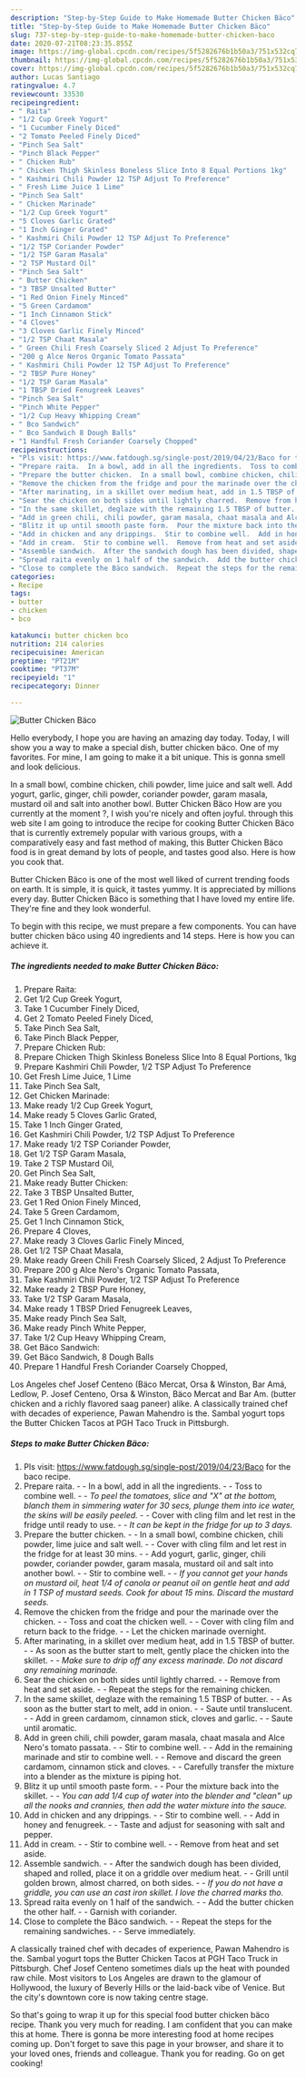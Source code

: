 ```yaml
---
description: "Step-by-Step Guide to Make Homemade Butter Chicken Bäco"
title: "Step-by-Step Guide to Make Homemade Butter Chicken Bäco"
slug: 737-step-by-step-guide-to-make-homemade-butter-chicken-baco
date: 2020-07-21T08:23:35.855Z
image: https://img-global.cpcdn.com/recipes/5f5282676b1b50a3/751x532cq70/butter-chicken-baco-recipe-main-photo.jpg
thumbnail: https://img-global.cpcdn.com/recipes/5f5282676b1b50a3/751x532cq70/butter-chicken-baco-recipe-main-photo.jpg
cover: https://img-global.cpcdn.com/recipes/5f5282676b1b50a3/751x532cq70/butter-chicken-baco-recipe-main-photo.jpg
author: Lucas Santiago
ratingvalue: 4.7
reviewcount: 33530
recipeingredient:
- " Raita"
- "1/2 Cup Greek Yogurt"
- "1 Cucumber Finely Diced"
- "2 Tomato Peeled Finely Diced"
- "Pinch Sea Salt"
- "Pinch Black Pepper"
- " Chicken Rub"
- " Chicken Thigh Skinless Boneless Slice Into 8 Equal Portions 1kg"
- " Kashmiri Chili Powder 12 TSP Adjust To Preference"
- " Fresh Lime Juice 1 Lime"
- "Pinch Sea Salt"
- " Chicken Marinade"
- "1/2 Cup Greek Yogurt"
- "5 Cloves Garlic Grated"
- "1 Inch Ginger Grated"
- " Kashmiri Chili Powder 12 TSP Adjust To Preference"
- "1/2 TSP Coriander Powder"
- "1/2 TSP Garam Masala"
- "2 TSP Mustard Oil"
- "Pinch Sea Salt"
- " Butter Chicken"
- "3 TBSP Unsalted Butter"
- "1 Red Onion Finely Minced"
- "5 Green Cardamom"
- "1 Inch Cinnamon Stick"
- "4 Cloves"
- "3 Cloves Garlic Finely Minced"
- "1/2 TSP Chaat Masala"
- " Green Chili Fresh Coarsely Sliced 2 Adjust To Preference"
- "200 g Alce Neros Organic Tomato Passata"
- " Kashmiri Chili Powder 12 TSP Adjust To Preference"
- "2 TBSP Pure Honey"
- "1/2 TSP Garam Masala"
- "1 TBSP Dried Fenugreek Leaves"
- "Pinch Sea Salt"
- "Pinch White Pepper"
- "1/2 Cup Heavy Whipping Cream"
- " Bco Sandwich"
- " Bco Sandwich 8 Dough Balls"
- "1 Handful Fresh Coriander Coarsely Chopped"
recipeinstructions:
- "Pls visit: https://www.fatdough.sg/single-post/2019/04/23/Baco for the baco recipe."
- "Prepare raita.  In a bowl, add in all the ingredients.  Toss to combine well.  *To peel the tomatoes, slice and &#34;X&#34; at the bottom, blanch them in simmering water for 30 secs, plunge them into ice water, the skins will be easily peeled.*  Cover with cling film and let rest in the fridge until ready to use.  *It can be kept in the fridge for up to 3 days.*"
- "Prepare the butter chicken.  In a small bowl, combine chicken, chili powder, lime juice and salt well.  Cover with cling film and let rest in the fridge for at least 30 mins.  Add yogurt, garlic, ginger, chili powder, coriander powder, garam masala, mustard oil and salt into another bowl.  Stir to combine well.  *If you cannot get your hands on mustard oil, heat 1/4 of canola or peanut oil on gentle heat and add in 1 TSP of mustard seeds. Cook for about 15 mins. Discard the mustard seeds.*"
- "Remove the chicken from the fridge and pour the marinade over the chicken.  Toss and coat the chicken well.  Cover with cling film and return back to the fridge.   Let the chicken marinade overnight."
- "After marinating, in a skillet over medium heat, add in 1.5 TBSP of butter.  As soon as the butter start to melt, gently place the chicken into the skillet.  *Make sure to drip off any excess marinade. Do not discard any remaining marinade.*"
- "Sear the chicken on both sides until lightly charred.  Remove from heat and set aside.  Repeat the steps for the remaining chicken."
- "In the same skillet, deglaze with the remaining 1.5 TBSP of butter.  As soon as the butter start to melt, add in onion.  Saute until translucent.  Add in green cardamom, cinnamon stick, cloves and garlic.  Saute until aromatic."
- "Add in green chili, chili powder, garam masala, chaat masala and Alce Nero&#39;s tomato passata.  Stir to combine well.  Add in the remaining marinade and stir to combine well.  Remove and discard the green cardamom, cinnamon stick and cloves.  Carefully transfer the mixture into a blender as the mixture is piping hot."
- "Blitz it up until smooth paste form.  Pour the mixture back into the skillet.  *You can add 1/4 cup of water into the blender and &#34;clean&#34; up all the nooks and crannies, then add the water mixture into the sauce.*"
- "Add in chicken and any drippings.  Stir to combine well.  Add in honey and fenugreek.  Taste and adjust for seasoning with salt and pepper."
- "Add in cream.  Stir to combine well.  Remove from heat and set aside."
- "Assemble sandwich.  After the sandwich dough has been divided, shaped and rolled, place it on a griddle over medium heat.  Grill until golden brown, almost charred, on both sides.  *If you do not have a griddle, you can use an cast iron skillet. I love the charred marks tho.*"
- "Spread raita evenly on 1 half of the sandwich.  Add the butter chicken the other half.  Garnish with coriander."
- "Close to complete the Bäco sandwich.  Repeat the steps for the remaining sandwiches.  Serve immediately."
categories:
- Recipe
tags:
- butter
- chicken
- bco

katakunci: butter chicken bco 
nutrition: 214 calories
recipecuisine: American
preptime: "PT21M"
cooktime: "PT37M"
recipeyield: "1"
recipecategory: Dinner

---
```



![Butter Chicken Bäco](https://img-global.cpcdn.com/recipes/5f5282676b1b50a3/751x532cq70/butter-chicken-baco-recipe-main-photo.jpg)

Hello everybody, I hope you are having an amazing day today. Today, I will show you a way to make a special dish, butter chicken bäco. One of my favorites. For mine, I am going to make it a bit unique. This is gonna smell and look delicious.

In a small bowl, combine chicken, chili powder, lime juice and salt well. Add yogurt, garlic, ginger, chili powder, coriander powder, garam masala, mustard oil and salt into another bowl. Butter Chicken Bäco How are you currently at the moment ?, I wish you&#39;re nicely and often joyful. through this web site I am going to introduce the recipe for cooking Butter Chicken Bäco that is currently extremely popular with various groups, with a comparatively easy and fast method of making, this Butter Chicken Bäco food is in great demand by lots of people, and tastes good also. Here is how you cook that.

Butter Chicken Bäco is one of the most well liked of current trending foods on earth. It is simple, it is quick, it tastes yummy. It is appreciated by millions every day. Butter Chicken Bäco is something that I have loved my entire life. They're fine and they look wonderful.


To begin with this recipe, we must prepare a few components. You can have butter chicken bäco using 40 ingredients and 14 steps. Here is how you can achieve it.

<!--inarticleads1-->

##### The ingredients needed to make Butter Chicken Bäco:

1. Prepare  Raita:
1. Get 1/2 Cup Greek Yogurt,
1. Take 1 Cucumber Finely Diced,
1. Get 2 Tomato Peeled Finely Diced,
1. Take Pinch Sea Salt,
1. Take Pinch Black Pepper,
1. Prepare  Chicken Rub:
1. Prepare  Chicken Thigh Skinless Boneless Slice Into 8 Equal Portions, 1kg
1. Prepare  Kashmiri Chili Powder, 1/2 TSP Adjust To Preference
1. Get  Fresh Lime Juice, 1 Lime
1. Take Pinch Sea Salt,
1. Get  Chicken Marinade:
1. Make ready 1/2 Cup Greek Yogurt,
1. Make ready 5 Cloves Garlic Grated,
1. Take 1 Inch Ginger Grated,
1. Get  Kashmiri Chili Powder, 1/2 TSP Adjust To Preference
1. Make ready 1/2 TSP Coriander Powder,
1. Get 1/2 TSP Garam Masala,
1. Take 2 TSP Mustard Oil,
1. Get Pinch Sea Salt,
1. Make ready  Butter Chicken:
1. Take 3 TBSP Unsalted Butter,
1. Get 1 Red Onion Finely Minced,
1. Take 5 Green Cardamom,
1. Get 1 Inch Cinnamon Stick,
1. Prepare 4 Cloves,
1. Make ready 3 Cloves Garlic Finely Minced,
1. Get 1/2 TSP Chaat Masala,
1. Make ready  Green Chili Fresh Coarsely Sliced, 2 Adjust To Preference
1. Prepare 200 g Alce Nero&#39;s Organic Tomato Passata,
1. Take  Kashmiri Chili Powder, 1/2 TSP Adjust To Preference
1. Make ready 2 TBSP Pure Honey,
1. Take 1/2 TSP Garam Masala,
1. Make ready 1 TBSP Dried Fenugreek Leaves,
1. Make ready Pinch Sea Salt,
1. Make ready Pinch White Pepper,
1. Take 1/2 Cup Heavy Whipping Cream,
1. Get  Bäco Sandwich:
1. Get  Bäco Sandwich, 8 Dough Balls
1. Prepare 1 Handful Fresh Coriander Coarsely Chopped,


Los Angeles chef Josef Centeno (Bäco Mercat, Orsa &amp; Winston, Bar Amá, Ledlow, P. Josef Centeno, Orsa &amp; Winston, Bäco Mercat and Bar Am. (butter chicken and a richly flavored saag paneer) alike. A classically trained chef with decades of experience, Pawan Mahendro is the. Sambal yogurt tops the Butter Chicken Tacos at PGH Taco Truck in Pittsburgh. 

<!--inarticleads2-->

##### Steps to make Butter Chicken Bäco:

1. Pls visit: https://www.fatdough.sg/single-post/2019/04/23/Baco for the baco recipe.
1. Prepare raita. -  - In a bowl, add in all the ingredients. -  - Toss to combine well. -  - *To peel the tomatoes, slice and &#34;X&#34; at the bottom, blanch them in simmering water for 30 secs, plunge them into ice water, the skins will be easily peeled.* -  - Cover with cling film and let rest in the fridge until ready to use. -  - *It can be kept in the fridge for up to 3 days.*
1. Prepare the butter chicken. -  - In a small bowl, combine chicken, chili powder, lime juice and salt well. -  - Cover with cling film and let rest in the fridge for at least 30 mins. -  - Add yogurt, garlic, ginger, chili powder, coriander powder, garam masala, mustard oil and salt into another bowl. -  - Stir to combine well. -  - *If you cannot get your hands on mustard oil, heat 1/4 of canola or peanut oil on gentle heat and add in 1 TSP of mustard seeds. Cook for about 15 mins. Discard the mustard seeds.*
1. Remove the chicken from the fridge and pour the marinade over the chicken. -  - Toss and coat the chicken well. -  - Cover with cling film and return back to the fridge.  -  - Let the chicken marinade overnight.
1. After marinating, in a skillet over medium heat, add in 1.5 TBSP of butter. -  - As soon as the butter start to melt, gently place the chicken into the skillet. -  - *Make sure to drip off any excess marinade. Do not discard any remaining marinade.*
1. Sear the chicken on both sides until lightly charred. -  - Remove from heat and set aside. -  - Repeat the steps for the remaining chicken.
1. In the same skillet, deglaze with the remaining 1.5 TBSP of butter. -  - As soon as the butter start to melt, add in onion. -  - Saute until translucent. -  - Add in green cardamom, cinnamon stick, cloves and garlic. -  - Saute until aromatic.
1. Add in green chili, chili powder, garam masala, chaat masala and Alce Nero&#39;s tomato passata. -  - Stir to combine well. -  - Add in the remaining marinade and stir to combine well. -  - Remove and discard the green cardamom, cinnamon stick and cloves. -  - Carefully transfer the mixture into a blender as the mixture is piping hot.
1. Blitz it up until smooth paste form. -  - Pour the mixture back into the skillet. -  - *You can add 1/4 cup of water into the blender and &#34;clean&#34; up all the nooks and crannies, then add the water mixture into the sauce.*
1. Add in chicken and any drippings. -  - Stir to combine well. -  - Add in honey and fenugreek. -  - Taste and adjust for seasoning with salt and pepper.
1. Add in cream. -  - Stir to combine well. -  - Remove from heat and set aside.
1. Assemble sandwich. -  - After the sandwich dough has been divided, shaped and rolled, place it on a griddle over medium heat. -  - Grill until golden brown, almost charred, on both sides. -  - *If you do not have a griddle, you can use an cast iron skillet. I love the charred marks tho.*
1. Spread raita evenly on 1 half of the sandwich. -  - Add the butter chicken the other half. -  - Garnish with coriander.
1. Close to complete the Bäco sandwich. -  - Repeat the steps for the remaining sandwiches. -  - Serve immediately.


A classically trained chef with decades of experience, Pawan Mahendro is the. Sambal yogurt tops the Butter Chicken Tacos at PGH Taco Truck in Pittsburgh. Chef Josef Centeno sometimes dials up the heat with pounded raw chile. Most visitors to Los Angeles are drawn to the glamour of Hollywood, the luxury of Beverly Hills or the laid-back vibe of Venice. But the city&#39;s downtown core is now taking centre stage. 

So that's going to wrap it up for this special food butter chicken bäco recipe. Thank you very much for reading. I am confident that you can make this at home. There is gonna be more interesting food at home recipes coming up. Don't forget to save this page in your browser, and share it to your loved ones, friends and colleague. Thank you for reading. Go on get cooking!
